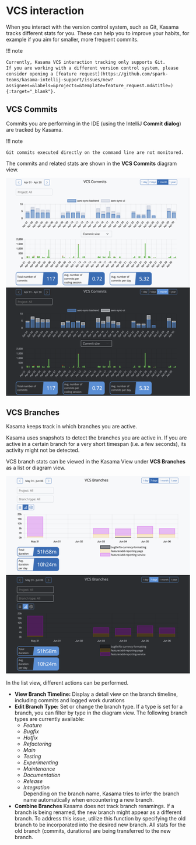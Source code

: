 # VCS interaction

When you interact with the version control system, such as Git, Kasama tracks different stats for you.
These can help you to improve your habits, for example if you aim for smaller, more frequent commits.

!!! note

    Currently, Kasama VCS interaction tracking only supports Git.
    If you are working with a different version control system, please consider opening a [feature request](https://github.com/spark-teams/kasama-intellij-support/issues/new?assignees=&labels=&projects=&template=feature_request.md&title=){:target="_blank"}.


## VCS Commits

Commits you are performing in the IDE (using the IntelliJ **Commit dialog**) are tracked by Kasama.

!!! note

    Git commits executed directly on the command line are not monitored.

The commits and related stats are shown in the **VCS Commits** diagram view.

![Kasama VCS commits view](../assets/screenshots/vcs_commits.png#only-light)
![Kasama VCS commits view](../assets/screenshots/vcs_commits_dark.png#only-dark)


## VCS Branches

Kasama keeps track in which branches you are active.

Kasama uses snapshots to detect the branches you are active in.
If you are active in a certain branch for a very short timespan (i.e. a few seconds), its activity might not be detected.

VCS branch stats can be viewed in the Kasama View under **VCS Branches** as a list or diagram view.


![Kasama VCS branches view](../assets/screenshots/vcs_branches.png#only-light)
![Kasama VCS branches view](../assets/screenshots/vcs_branches_dark.png#only-dark)


In the list view, different actions can be performed.

- **View Branch Timeline:** Display a detail view on the branch timeline, including commits and logged work durations
- **Edit Branch Type:** Set or change the branch type. If a type is set for a branch, you can filter by type in the diagram view. The following branch types are currently available:
    - *Feature* 
    - *Bugfix*
    - *Hotfix*
    - *Refactoring*
    - *Main*
    - *Testing*
    - *Experimenting*
    - *Maintenance*
    - *Documentation*
    - *Release*
    - *Integration*<br/>
  Depending on the branch name, Kasama tries to infer the branch name automatically when encountering a new branch.
- **Combine Branches** Kasama does not track branch renamings. 
If a branch is being renamed, the new branch might appear as a different branch.
To address this issue, utilize this function by specifying the old branch to be incorporated into the desired new branch.
All stats for the old branch (commits, durations) are being transferred to the new branch.

